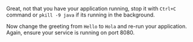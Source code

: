 Great, not that you have your application running, stop it with `Ctrl+C` command or `pkill -9 java` if its running in the background.

Now change the greeting from `Hello` to `Hola` and re-run your application.  Again, ensure your service is running on port 8080.






